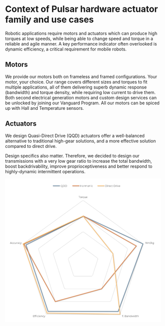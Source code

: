 # Context of Pulsar hardware actuator family and use cases

Robotic applications require motors and actuators which can produce high torques at low speeds, while being able to change speed and torque in a reliable and agile manner. A key performance indicator often overlooked is dynamic efficiency, a critical requirement for mobile robots. 

## Motors

We provide our motors both on frameless and framed configurations. Your motor, your choice. Our range covers different sizes and torques to fit multiple applications, all of them delivering superb dynamic response (bandwidth) and torque density, while requiring low current to drive them. Both second electrical generation motors and custom design services can be unlocked by joining our Vanguard Program.​ All our motors can be spiced up with Hall and Temperature sensors.

## Actuators

We design Quasi-Direct Drive (QQD) actuators offer a well-balanced alternative to traditional high-gear solutions, and a more effective solution compared to direct drive.

Design specifics also matter. Therefore, we decided to design our transmissions with a very low gear ratio to increase the total bandwidth, boost backdrivability, improve proprioceptiveness and better respond to highly-dynamic intermittent operations.

![Transmission graph](figs/Graph-TAETBNm.png)